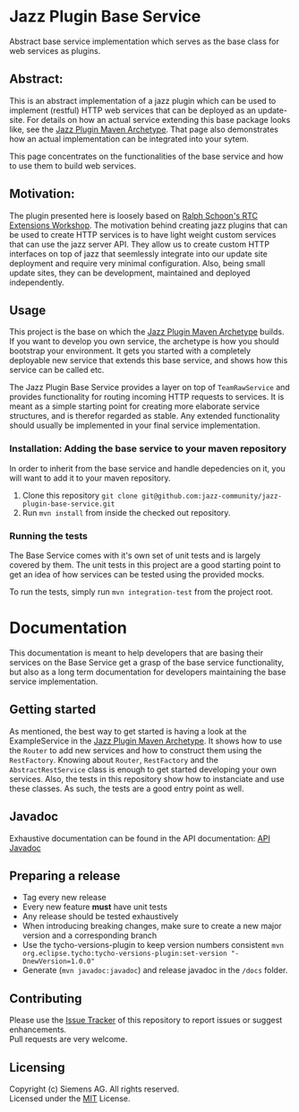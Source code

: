 # Jazz Plugin Base Service
Abstract base service implementation which serves as the base class for web services as plugins.

## Abstract:
This is an abstract implementation of a jazz plugin which can be used to implement (restful) HTTP web services that can be deployed as an update-site. For details on how an actual service extending this base package looks like, see the [Jazz Plugin Maven Archetype](https://github.com/jazz-community/jazz-plugin-maven-archetype). That page also demonstrates how an actual implementation can be integrated into your sytem.

This page concentrates on the functionalities of the base service and how to use them to build web services.

## Motivation:
The plugin presented here is loosely based on [Ralph Schoon's RTC Extensions Workshop](https://rsjazz.wordpress.com/2017/03/17/updated-rtc-extensions-workshop-for-rtc-6-0-3/). The motivation behind creating jazz plugins that can be used to create HTTP services is to have light weight custom services that can use the jazz server API. They allow us to create custom HTTP interfaces on top of jazz that seemlessly integrate into our update site deployment and require very minimal configuration. Also, being small update sites, they can be development, maintained and deployed independently.

## Usage
This project is the base on which the [Jazz Plugin Maven Archetype](https://github.com/jazz-community/jazz-plugin-maven-archetype) builds. If you want to develop you own service, the archetype is how you should bootstrap your environment. It gets you started with a completely deployable new service that extends this base service, and shows how this service can be called etc.

The Jazz Plugin Base Service provides a layer on top of `TeamRawService` and provides functionality for routing incoming HTTP requests to services. It is meant as a simple starting point for creating more elaborate service structures, and is therefor regarded as stable. Any extended functionality should usually be implemented in your final service implementation.

### Installation: Adding the base service to your maven repository
In order to inherit from the base service and handle depedencies on it, you will want to add it to your maven repository.

1. Clone this repository `git clone git@github.com:jazz-community/jazz-plugin-base-service.git`
2. Run `mvn install` from inside the checked out repository.

### Running the tests
The Base Service comes with it's own set of unit tests and is largely covered by them. The unit tests in this project are a good starting point to get an idea of how services can be tested using the provided mocks.

To run the tests, simply run `mvn integration-test` from the project root.

# Documentation
This documentation is meant to help developers that are basing their services on the Base Service get a grasp of the base service functionality, but also as a long term documentation for developers maintaining the base service implementation.

## Getting started
As mentioned, the best way to get started is having a look at the ExampleService in the [Jazz Plugin Maven Archetype](https://github.com/jazz-community/jazz-plugin-maven-archetype). It shows how to use the `Router` to add new services and how to construct them using the `RestFactory`. Knowing about `Router`, `RestFactory` and the `AbstractRestService` class is enough to get started developing your own services. Also, the tests in this repository show how to instanciate and use these classes. As such, the tests are a good entry point as well.

## Javadoc
Exhaustive documentation can be found in the API documentation: [API Javadoc](https://jazz-community.github.io/jazz-plugin-base-service/)

## Preparing a release
* Tag every new release
* Every new feature **must** have unit tests
* Any release should be tested exhaustively
* When introducing breaking changes, make sure to create a new major version and a corresponding branch
* Use the tycho-versions-plugin to keep version numbers consistent
    `mvn org.eclipse.tycho:tycho-versions-plugin:set-version "-DnewVersion=1.0.0"`
* Generate (`mvn javadoc:javadoc`) and release javadoc in the `/docs` folder.

## Contributing
Please use the [Issue Tracker](https://github.com/jazz-community/jazz-plugin-base-service/issues) of this repository to report issues or suggest enhancements.<br>
Pull requests are very welcome.

## Licensing
Copyright (c) Siemens AG. All rights reserved.<br>
Licensed under the [MIT](https://github.com/jazz-community/jazz-plugin-base-service/blob/master/LICENSE) License.

